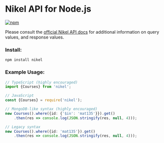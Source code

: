 # Nikel API for Node.js

[![npm](https://img.shields.io/npm/v/nikel)](https://www.npmjs.com/package/nikel)

Please consult the [official Nikel API docs](https://docs.nikel.ml/) for additional information on query values, and response values.

### Install:
```
npm install nikel
```

### Example Usage:

```typescript
// TypeScript (highly encouraged)
import {Courses} from 'nikel';

// JavaScript
const {Courses} = require('nikel');

// MongoDB-like syntax (highly encouraged)
new Courses().where({id: {'$in': 'mat135'}}).get()
    .then(res => console.log(JSON.stringify(res, null, 4)));

// Legacy syntax
new Courses().where({id: 'mat135'}).get()
    .then(res => console.log(JSON.stringify(res, null, 4)));
```